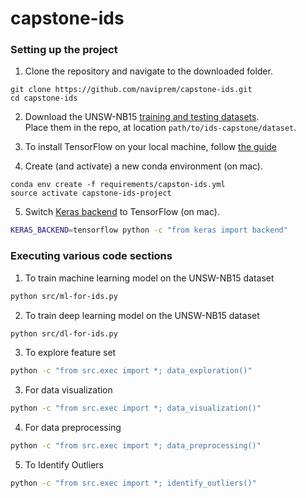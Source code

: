 # capstone-ids

### Setting up the project

1. Clone the repository and navigate to the downloaded folder.
```	
git clone https://github.com/naviprem/capstone-ids.git
cd capstone-ids
```


2. Download the UNSW-NB15 [training and testing datasets](https://cloudstor.aarnet.edu.au/plus/index.php/s/2DhnLGDdEECo4ys?path=%2FUNSW-NB15%20-%20CSV%20Files%2Fa%20part%20of%20training%20and%20testing%20set).  
Place them in the repo, at location `path/to/ids-capstone/dataset`. 

3. To install TensorFlow on your local machine, follow [the guide](https://www.tensorflow.org/install/)   

4. Create (and activate) a new conda environment (on mac).
```
conda env create -f requirements/capston-ids.yml
source activate capstone-ids-project
``` 

5. Switch [Keras backend](https://keras.io/backend/) to TensorFlow (on mac).

```bash
KERAS_BACKEND=tensorflow python -c "from keras import backend"
```

### Executing various code sections

1. To train machine learning model on the UNSW-NB15 dataset

```bash
python src/ml-for-ids.py
```

2. To train deep learning model on the UNSW-NB15 dataset

```bash
python src/dl-for-ids.py
```

3. To explore feature set

```bash
python -c "from src.exec import *; data_exploration()"
```

3. For data visualization

```bash
python -c "from src.exec import *; data_visualization()"
```

4. For data preprocessing

```bash
python -c "from src.exec import *; data_preprocessing()"

```

5. To Identify Outliers

```bash
python -c "from src.exec import *; identify_outliers()"

```